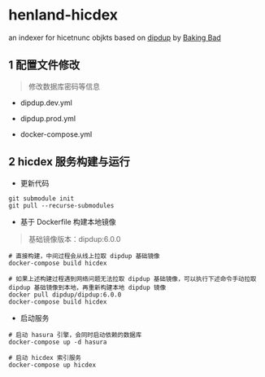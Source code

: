 # henland-hicdex

an indexer for hicetnunc objkts based on [dipdup](https://dipdup.net/) by [Baking Bad](https://baking-bad.org/)

## 1 配置文件修改

> 修改数据库密码等信息

- dipdup.dev.yml

- dipdup.prod.yml

- docker-compose.yml

## 2 hicdex 服务构建与运行

- 更新代码

``` shell
git submodule init
git pull --recurse-submodules
```

- 基于 Dockerfile 构建本地镜像
> 基础镜像版本：dipdup:6.0.0

``` shell
# 直接构建，中间过程会从线上拉取 dipdup 基础镜像
docker-compose build hicdex

# 如果上述构建过程遇到网络问题无法拉取 dipdup 基础镜像，可以执行下述命令手动拉取 dipdup 基础镜像到本地，再重新构建本地 dipdup 镜像
docker pull dipdup/dipdup:6.0.0
docker-compose build hicdex
```

- 启动服务

``` shell
# 启动 hasura 引擎，会同时启动依赖的数据库
docker-compose up -d hasura

# 启动 hicdex 索引服务
docker-compose up hicdex
```
